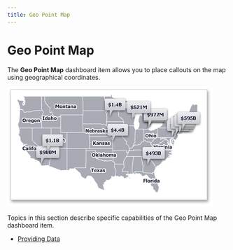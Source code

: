 ```yaml
---
title: Geo Point Map
---
```

# Geo Point Map
The **Geo Point Map** dashboard item allows you to place callouts on the map using geographical coordinates.

![MapsOverview_GeoPointMap](../../../../images/img23628.png)

Topics in this section describe specific capabilities of the Geo Point Map dashboard item.
* [Providing Data](geo-point-map/providing-data.md)